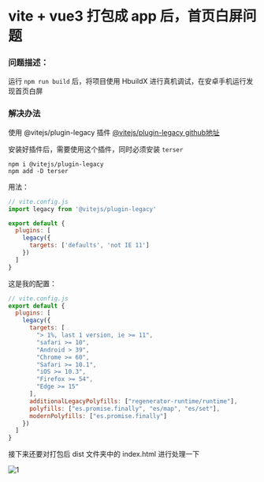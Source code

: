 # vite + vue3 打包成 app 后，首页白屏问题

### 问题描述：
运行 `npm run build` 后，将项目使用 HbuildX 进行真机调试，在安卓手机运行发现首页白屏

### 解决办法
使用 @vitejs/plugin-legacy 插件
[@vitejs/plugin-legacy github地址](https://github.com/vitejs/vite/tree/main/packages/plugin-legacy)

安装好插件后，需要使用这个插件，同时必须安装 `terser`

```
npm i @vitejs/plugin-legacy
npm add -D terser
```
用法：
```js
// vite.config.js
import legacy from '@vitejs/plugin-legacy'

export default {
  plugins: [
    legacy({
      targets: ['defaults', 'not IE 11']
    })
  ]
}
```

这是我的配置：
```js
// vite.config.js
export default {
  plugins: [
    legacy({
      targets: [
        "> 1%, last 1 version, ie >= 11",
        "safari >= 10",
        "Android > 39",
        "Chrome >= 60",
        "Safari >= 10.1",
        "iOS >= 10.3",
        "Firefox >= 54",
        "Edge >= 15"
      ],
      additionalLegacyPolyfills: ["regenerator-runtime/runtime"],
      polyfills: ["es.promise.finally", "es/map", "es/set"],
      modernPolyfills: ["es.promise.finally"]
    })
  ]
}
```

接下来还要对打包后 dist 文件夹中的 index.html 进行处理一下

![1](https://picbed-1258935921.cos.ap-guangzhou.myqcloud.com/1.png)
